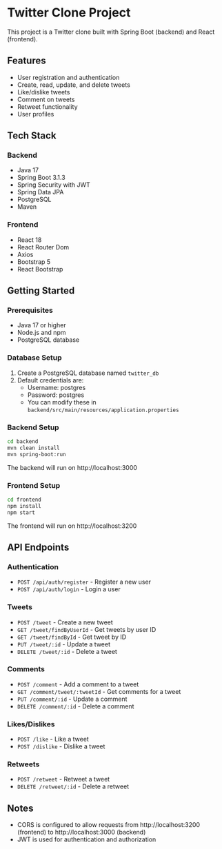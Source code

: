 # Twitter Clone Project

This project is a Twitter clone built with Spring Boot (backend) and React (frontend).

## Features

- User registration and authentication
- Create, read, update, and delete tweets
- Like/dislike tweets
- Comment on tweets
- Retweet functionality
- User profiles

## Tech Stack

### Backend

- Java 17
- Spring Boot 3.1.3
- Spring Security with JWT
- Spring Data JPA
- PostgreSQL
- Maven

### Frontend

- React 18
- React Router Dom
- Axios
- Bootstrap 5
- React Bootstrap

## Getting Started

### Prerequisites

- Java 17 or higher
- Node.js and npm
- PostgreSQL database

### Database Setup

1. Create a PostgreSQL database named `twitter_db`
2. Default credentials are:
   - Username: postgres
   - Password: postgres
   - You can modify these in `backend/src/main/resources/application.properties`

### Backend Setup

```bash
cd backend
mvn clean install
mvn spring-boot:run
```

The backend will run on http://localhost:3000

### Frontend Setup

```bash
cd frontend
npm install
npm start
```

The frontend will run on http://localhost:3200

## API Endpoints

### Authentication
- `POST /api/auth/register` - Register a new user
- `POST /api/auth/login` - Login a user

### Tweets
- `POST /tweet` - Create a new tweet
- `GET /tweet/findByUserId` - Get tweets by user ID
- `GET /tweet/findById` - Get tweet by ID
- `PUT /tweet/:id` - Update a tweet
- `DELETE /tweet/:id` - Delete a tweet

### Comments
- `POST /comment` - Add a comment to a tweet
- `GET /comment/tweet/:tweetId` - Get comments for a tweet
- `PUT /comment/:id` - Update a comment
- `DELETE /comment/:id` - Delete a comment

### Likes/Dislikes
- `POST /like` - Like a tweet
- `POST /dislike` - Dislike a tweet

### Retweets
- `POST /retweet` - Retweet a tweet
- `DELETE /retweet/:id` - Delete a retweet

## Notes

- CORS is configured to allow requests from http://localhost:3200 (frontend) to http://localhost:3000 (backend)
- JWT is used for authentication and authorization 